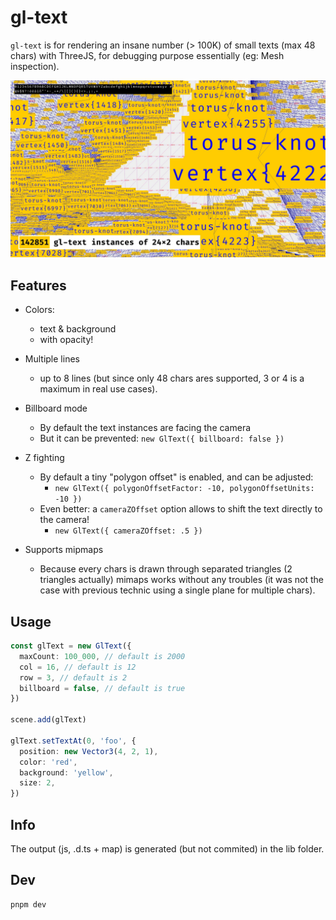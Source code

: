 # gl-text

`gl-text` is for rendering an insane number (> 100K) of small texts (max 48 chars) with ThreeJS, for
debugging purpose essentially (eg: Mesh inspection).

<a href="https://jniac.github.io/gl-text/test/stress/">
  <img src="screenshots/jpg/test_stress-q60.jpg">
</a>

## Features

- Colors:
  - text & background
  - with opacity!

- Multiple lines
  - up to 8 lines (but since only 48 chars ares supported, 3 or 4 is a maximum in real use cases).

- Billboard mode  
  - By default the text instances are facing the camera
  - But it can be prevented: `new GlText({ billboard: false })`

- Z fighting
  - By default a tiny "polygon offset" is enabled, and can be adjusted: 
    - `new GlText({ polygonOffsetFactor: -10, polygonOffsetUnits: -10 })`
  - Even better: a `cameraZOffset` option allows to shift the text directly to the camera!
    - `new GlText({ cameraZOffset: .5 })`

- Supports mipmaps
  - Because every chars is drawn through separated triangles (2 triangles actually)
    mimaps works without any troubles (it was not the case with previous technic
    using a single plane for multiple chars).

## Usage
```ts
const glText = new GlText({
  maxCount: 100_000, // default is 2000
  col = 16, // default is 12
  row = 3, // default is 2
  billboard = false, // default is true
})

scene.add(glText)

glText.setTextAt(0, 'foo', {
  position: new Vector3(4, 2, 1),
  color: 'red',
  background: 'yellow',
  size: 2,
})
```

## Info

The output (js, .d.ts + map) is generated (but not commited) in the lib folder.

## Dev

```
pnpm dev
```

